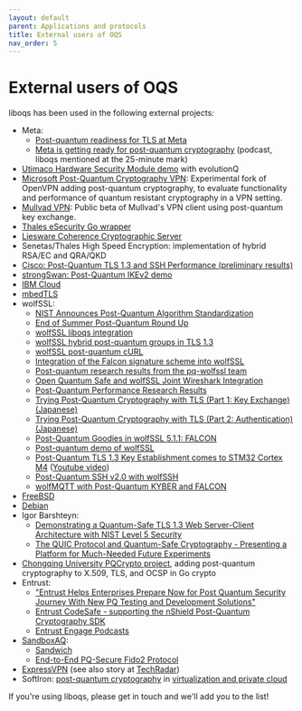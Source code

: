 ```yaml
---
layout: default
parent: Applications and protocols
title: External users of OQS
nav_order: 5
---
```


# External users of OQS

liboqs has been used in the following external projects:

- Meta:
  - <a href="https://engineering.fb.com/2024/05/22/security/post-quantum-readiness-tls-pqr-meta/">Post-quantum readiness for TLS at Meta</a>
  - <a href="https://engineering.fb.com/2024/08/28/security/post-quantum-cryptography-meta/">Meta is getting ready for post-quantum cryptography</a> (podcast, liboqs mentioned at the 25-minute mark)
- <a href="https://hsm.utimaco.com/news/utimaco-evolutionq-set-standards-by-taking-post-quantum-crypto-open-source/">Utimaco Hardware Security Module demo</a> with evolutionQ
- <a href="https://github.com/Microsoft/PQCrypto-VPN">Microsoft Post-Quantum Cryptography VPN</a>: Experimental fork of OpenVPN adding post-quantum cryptography, to evaluate functionality and performance of quantum resistant cryptography in a VPN setting.
- <a href="https://www.mullvad.net/en/blog/2017/12/8/introducing-post-quantum-vpn-mullvads-strategy-future-problem/">Mullvad VPN</a>: Public beta of Mullvad's VPN client using post-quantum key exchange.
- <a href="https://github.com/thales-e-security/goliboqs">Thales eSecurity Go wrapper</a>
- <a href="https://github.com/liesware/coherence/">Liesware Coherence Cryptographic Server</a>
- Senetas/Thales High Speed Encryption: implementation of hybrid RSA/EC and QRA/QKD
- <a href="https://blogs.cisco.com/security/tls-ssh-performance-pq-kem-auth">Cisco: Post-Quantum TLS 1.3 and SSH Performance (preliminary results)</a>
- <a href="https://github.com/strongX509/docker/tree/master/pq-strongswan">strongSwan: Post-Quantum IKEv2 demo</a>
- <a href="https://newsroom.ibm.com/2020-11-30-IBM-Cloud-Delivers-Quantum-Safe-Cryptography-and-Hyper-Protect-Crypto-Services-to-Help-Protect-Data-in-the-Hybrid-Era">IBM Cloud</a>
- <a href="https://github.com/hannestschofenig/mbedtls">mbedTLS</a>
- wolfSSL:
  - <a href="https://www.wolfssl.com/nist-announces-post-quantum-algorithm-standardization/">NIST Announces Post-Quantum Algorithm Standardization</a>
  - <a href="https://www.wolfssl.com/end-summer-post-quantum-round/">End of Summer Post-Quantum Round Up</a>
  - <a href="https://www.wolfssl.com/wolfssl-liboqs-integration/">wolfSSL liboqs integration</a>
  - <a href="https://www.wolfssl.com/hybrid-post-quantum-groups-tls-1-3/">wolfSSL hybrid post-quantum groups in TLS 1.3</a>
  - <a href="https://www.wolfssl.com/post-quantum-curl/">wolfSSL post-quantum cURL</a>
  - <a href="https://www.wolfssl.com/integration-falcon-signature-scheme-wolfssl/">Integration of the Falcon signature scheme into wolfSSL</a>
  - <a href="https://www.wolfssl.com/post-quantum-research-results-pq-wolfssl-team/">Post-quantum research results from the pq-wolfssl team</a>
  - <a href="https://www.wolfssl.com/open-quantum-safe-wolfssl-joint-wireshark-integration/">Open Quantum Safe and wolfSSL Joint Wireshark Integration</a>
  - <a href="https://www.wolfssl.com/post-quantum-performance-research-results/">Post-Quantum Performance Research Results</a>
  - <a href="https://qiita.com/kj1/items/8531feac2f3a56e6d6d9">Trying Post-Quantum Cryptography with TLS (Part 1: Key Exchange) (Japanese)</a>
  - <a href="https://qiita.com/kj1/items/f311c0eb2baf049b3cc3">Trying Post-Quantum Cryptography with TLS (Part 2: Authentication) (Japanese)</a>
  - <a href="https://www.wolfssl.com/post-quantum-goodies-wolfssl-5-1-1-falcon/">Post-Quantum Goodies in wolfSSL 5.1.1: FALCON</a>
  - <a href="https://www.youtube.com/watch?v=0gveI0_9HYo">Post-quantum demo of wolfSSL</a>
  - <a href="https://www.wolfssl.com/post-quantum-tls-1-3-key-establishment-comes-stm32-cortex-m4/">Post-Quantum TLS 1.3 Key Establishment comes to STM32 Cortex M4</a> (<a href="https://www.youtube.com/watch?v=OK6MKXYiVBY">Youtube video</a>)
  - <a href="https://www.wolfssl.com/post-quantum-ssh-v2-0-wolfssh/">Post-Quantum SSH v2.0 with wolfSSH</a>
  - <a href="https://www.wolfssl.com/wolfmqtt-post-quantum-kyber-falcon/">wolfMQTT with Post-Quantum KYBER and FALCON</a>
- <a href="https://lists.freebsd.org/pipermail/dev-commits-ports-main/2021-September/018107.html">FreeBSD</a>
- <a href="https://tracker.debian.org/pkg/liboqs">Debian</a>
- Igor Barshteyn:
    - <a href="https://www.linkedin.com/pulse/demonstrating-quantum-safe-tls-13-web-server-client-nist-barshteyn/">Demonstrating a Quantum-Safe TLS 1.3 Web Server-Client Architecture with NIST Level 5 Security</a>
    - <a href="https://www.linkedin.com/pulse/quic-protocol-quantum-safe-cryptography-presenting-future-igor/">The QUIC Protocol and Quantum-Safe Cryptography - Presenting a Platform for Much-Needed Future Experiments</a>
- <a href="https://github.com/buyobuyo404/PQCrypto">Chongqing University PQCrypto project</a>, adding post-quantum cryptography to X.509, TLS, and OCSP in Go crypto
- Entrust:
  - <a href="https://www.entrust.com/newsroom/press-releases/2022/entrust-helps-enterprises-prepare-now-for-post-quantum-security-journey">"Entrust Helps Enterprises Prepare Now for Post Quantum Security Journey With New PQ Testing and Development Solutions"</a>
  - <a href="https://www.entrust.com/digital-security/hsm/products/nshield-software/codesafe">Entrust CodeSafe - supporting the nShield Post-Quantum Cryptography SDK</a>
  - <a href="https://www.entrust.com/podcast-channels/entrust-engage">Entrust Engage Podcasts</a>
- <a href="https://sandboxaq.com/">SandboxAQ</a>:
  - <a href="https://cryptographycaffe.sandboxaq.com/posts/sandwich-release/">Sandwich</a>
  - <a href="https://cryptographycaffe.sandboxaq.com/posts/pq-fido/">End-to-End PQ-Secure Fido2 Protocol</a>
- <a href="https://www.expressvpn.com/blog/lightway-post-quantum/">ExpressVPN</a> (see also story at <a href="https://www.techradar.com/computing/cyber-security/expressvpn-launches-post-quantum-protection">TechRadar</a>)
- SoftIron: <a href="https://blog.softiron.com/engineering/quantum-computers-are-coming-for-your-data-time-to-panic/">post-quantum cryptography</a> in <a href="https://softiron.com/resources/softiron-launches-worlds-first-post-quantum-safe-virtualization-and-private-cloud-solutions-with-q4-2024-updates/">virtualization and private cloud</a>

If you're using liboqs, please get in touch and we'll add you to the list!
